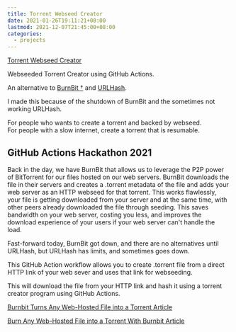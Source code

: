 ```yaml
---
title: Torrent Webseed Creator
date: 2021-01-26T19:11:21+08:00
lastmod: 2021-12-07T21:45:00+08:00
categories:
  - projects
---
```

[Torrent Webseed Creator](https://github.com/AnimMouse/torrent-webseed-creator)

Webseeded Torrent Creator using GitHub Actions.

An alternative to [BurnBit †](https://web.archive.org/web/20160304022643/http://burnbit.com/) and [URLHash](http://www.urlhash.com/).

I made this because of the shutdown of BurnBit and the sometimes not working URLHash.

For people who wants to create a torrent and backed by webseed.\
For people with a slow internet, create a torrent that is resumable.

## GitHub Actions Hackathon 2021

Back in the day, we have BurnBit that allows us to leverage the P2P power of BitTorrent for our files hosted on our web servers. BurnBit downloads the file in their servers and creates a .torrent metadata of the file and adds your web server as an HTTP webseed for that torrent. This works flawlessly, your file is getting downloaded from your server and at the same time, with other peers already downloaded the file through seeding. This saves bandwidth on your web server, costing you less, and improves the download experience of your users if your web server can't handle the load.

Fast-forward today, BurnBit got down, and there are no alternatives until URLHash, but URLHash has limits, and sometimes goes down.

This GitHub Action workflow allows you to create .torrent file from a direct HTTP link of your web sever and uses that link for webseeding.

This will download the file from your HTTP link and hash it using a torrent creator program using GitHub Actions.

[Burnbit Turns Any Web-Hosted File into a Torrent Article](https://lifehacker.com/burnbit-turns-any-web-hosted-file-into-a-torrent-5637855)

[Burn Any Web-Hosted File into a Torrent With Burnbit Article](https://torrentfreak.com/burn-any-web-hosted-file-into-a-torrent-with-burnbit-100913/)
